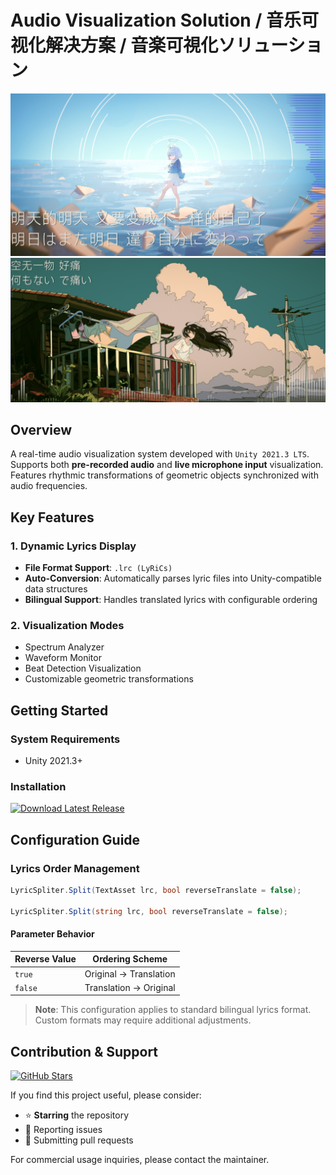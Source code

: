 # Audio Visualization Solution / 音乐可视化解决方案 / 音楽可視化ソリューション

![Visualization Sample 1](https://github.com/FSF0912/Music-Visualization/blob/main/SamplePic.png)  
![Visualization Sample 2](https://github.com/FSF0912/Music-Visualization/blob/main/samplePic2.png)

## Overview
A real-time audio visualization system developed with `Unity 2021.3 LTS`.  
Supports both **pre-recorded audio** and **live microphone input** visualization.  
Features rhythmic transformations of geometric objects synchronized with audio frequencies.

## Key Features
### 1. Dynamic Lyrics Display
- **File Format Support**: `.lrc (LyRiCs)`
- **Auto-Conversion**: Automatically parses lyric files into Unity-compatible data structures
- **Bilingual Support**: Handles translated lyrics with configurable ordering

### 2. Visualization Modes
- Spectrum Analyzer
- Waveform Monitor
- Beat Detection Visualization
- Customizable geometric transformations

## Getting Started
### System Requirements
- Unity 2021.3+ 

### Installation
[![Download Latest Release](https://img.shields.io/badge/Download-v1.0.2-blue)](https://github.com/FSF0912/Music-Visualization/releases/)

## Configuration Guide
### Lyrics Order Management
```csharp
LyricSpliter.Split(TextAsset lrc, bool reverseTranslate = false);

LyricSpliter.Split(string lrc, bool reverseTranslate = false);
```

#### Parameter Behavior
| Reverse Value | Ordering Scheme        |
|---------------|------------------------|
| `true`        | Original → Translation |
| `false`       | Translation → Original |

> **Note**: This configuration applies to standard bilingual lyrics format. Custom formats may require additional adjustments.

## Contribution & Support
[![GitHub Stars](https://img.shields.io/github/stars/FSF0912/Music-Visualization?style=social)](https://github.com/FSF0912/Music-Visualization/stargazers)

If you find this project useful, please consider:
- ⭐ **Starring** the repository
- 🐛 Reporting issues
- 🎨 Submitting pull requests

For commercial usage inquiries, please contact the maintainer.
